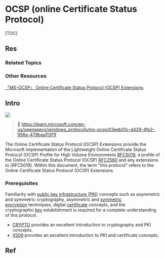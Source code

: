 # OCSP (online Certificate Status Protocol)

[TOC]



## Res
### Related Topics


### Other Resources
[「MS-OCSP」 Online Certificate Status Protocol (OCSP) Extensions](https://learn.microsoft.com/en-us/openspecs/windows_protocols/ms-ocsp/bbe620ce-1cfc-4e1f-9e16-f2a33d250887)



## Intro
![](../../../../../../../../../../../Assets/Pics/Pasted%20image%2020230323125000.png)


> 🔗 https://learn.microsoft.com/en-us/openspecs/windows_protocols/ms-ocsp/03eeb01c-d429-4fe2-956e-479baa113f1f

The Online Certificate Status Protocol (OCSP) Extensions provide the Microsoft implementation of the Lightweight Online Certificate Status Protocol (OCSP) Profile for High Volume Environments [RFC5019](https://go.microsoft.com/fwlink/?LinkId=115190), a profile of the Online Certificate Status Protocol (OCSP) [RFC2560](https://go.microsoft.com/fwlink/?LinkId=90369) and any extensions to [RFC5019]. Within this document, the term "this protocol" refers to the Online Certificate Status Protocol (OCSP) Extensions.


### Prerequisites
Familiarity with [public key infrastructure (PKI)](https://learn.microsoft.com/en-us/openspecs/windows_protocols/ms-ocsp/d13fe123-120b-41b6-8e00-cc4f720d7e9f#gt_fbe33f73-7a2c-4134-ab9e-7a12c6d01348) concepts such as asymmetric and symmetric cryptography, asymmetric and [symmetric encryption](https://learn.microsoft.com/en-us/openspecs/windows_protocols/ms-ocsp/d13fe123-120b-41b6-8e00-cc4f720d7e9f#gt_5d5fbe33-fb23-4288-bf7d-d8bd4593631c) techniques, digital [certificate](https://learn.microsoft.com/en-us/openspecs/windows_protocols/ms-ocsp/d13fe123-120b-41b6-8e00-cc4f720d7e9f#gt_7a0f4b71-23ba-434f-b781-28053ed64879) concepts, and the cryptographic [key](https://learn.microsoft.com/en-us/openspecs/windows_protocols/ms-ocsp/d13fe123-120b-41b6-8e00-cc4f720d7e9f#gt_718bfd46-3cd2-45e8-befa-55f5c9f3be7b) establishment is required for a complete understanding of this protocol.
- [CRYPTO](https://go.microsoft.com/fwlink/?LinkId=89841) provides an excellent introduction to cryptography and PKI concepts.
- [X509](https://go.microsoft.com/fwlink/?LinkId=90590) provides an excellent introduction to PKI and certificate concepts.



## Ref
[ocsp协议_什么是在线证书状态协议（OCSP）和示例教程？]: https://blog.csdn.net/cunjiu9486/article/details/109076874
[密码学系列之:在线证书状态协议OCSP详解]: https://www.cnblogs.com/flydean/p/16452165.html


